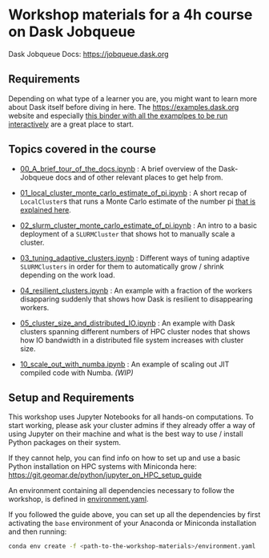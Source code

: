 # Workshop materials for a 4h course on Dask Jobqueue

Dask Jobqueue Docs: <https://jobqueue.dask.org>


## Requirements

Depending on what type of a learner you are, you might want to learn more about Dask itself before diving in here.  The <https://examples.dask.org> website and especially [this binder with all the examplpes to be run interactively](https://mybinder.org/v2/gh/dask/dask-examples/master?urlpath=lab) are a great place to start.


## Topics covered in the course


- [00_A_brief_tour_of_the_docs.ipynb](notebooks/00_A_brief_tour_of_the_docs.ipynb)
  : A brief overview of the Dask-Jobqueue docs and of other relevant places to get help from.
  

- [01_local_cluster_monte_carlo_estimate_of_pi.ipynb](notebooks/01_local_cluster_monte_carlo_estimate_of_pi.ipynb)
  : A short recap of `LocalCluster`s that runs a Monte Carlo estimate of the number pi [that is explained here](https://en.wikipedia.org/wiki/Pi#Monte_Carlo_methods).
  
  
- [02_slurm_cluster_monte_carlo_estimate_of_pi.ipynb](notebooks/02_slurm_cluster_monte_carlo_estimate_of_pi.ipynb)
  : An intro to a basic deployment of a `SLURMCluster` that shows hot to manually scale a cluster.
  

- [03_tuning_adaptive_clusters.ipynb](notebooks/03_tuning_adaptive_clusters.ipynb)
  : Different ways of tuning adaptive `SLURMClusters` in order for them to automatically grow / shrink depending on the work load.

- [04_resilient_clusters.ipynb](notebooks/04_resilient_clusters.ipynb)
  : An example with a fraction of the workers disapparing suddenly that shows how Dask is resilient to disappearing workers.

- [05_cluster_size_and_distributed_IO.ipynb](notebooks/05_cluster_size_and_distributed_IO.ipynb)
  : An example with Dask clusters spanning different numbers of HPC cluster nodes that shows how IO bandwidth in a distributed file system increases with cluster size.

- [10_scale_out_with_numba.ipynb](notebooks/10_scale_out_with_numba.ipynb)
  : An example of scaling out JIT compiled code with Numba. _(WIP)_


## Setup and Requirements

This workshop uses Jupyter Notebooks for all hands-on computations.  To start working, please ask your cluster admins if they already offer a way of using Jupyter on their machine and what is the best way to use / install Python packages on their system.

If they cannot help, you can find info on how to set up and use a basic Python installation on HPC systems with Miniconda here: <https://git.geomar.de/python/jupyter_on_HPC_setup_guide>

An environment containing all dependencies necessary to follow the workshop, is defined in [environment.yaml](environment.yaml).

If you followed the guide above, you can set up all the dependencies by first activating the `base` environment of your Anaconda or Miniconda  installation and then running: 
```bash
conda env create -f <path-to-the-workshop-materials>/environment.yaml
```

